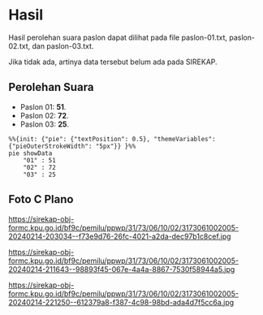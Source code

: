 # Hasil

Hasil perolehan suara paslon dapat dilihat pada file paslon-01.txt, paslon-02.txt, dan paslon-03.txt.

Jika tidak ada, artinya data tersebut belum ada pada SIREKAP.

## Perolehan Suara

 * Paslon 01: **51**.
 * Paslon 02: **72**.
 * Paslon 03: **25**.

```mermaid
%%{init: {"pie": {"textPosition": 0.5}, "themeVariables": {"pieOuterStrokeWidth": "5px"}} }%%
pie showData
    "01" : 51
    "02" : 72
    "03" : 25
```
## Foto C Plano

https://sirekap-obj-formc.kpu.go.id/bf9c/pemilu/ppwp/31/73/06/10/02/3173061002005-20240214-203034--f73e9d76-26fc-4021-a2da-dec97b1c8cef.jpg

https://sirekap-obj-formc.kpu.go.id/bf9c/pemilu/ppwp/31/73/06/10/02/3173061002005-20240214-211643--98893f45-067e-4a4a-8867-7530f58944a5.jpg

https://sirekap-obj-formc.kpu.go.id/bf9c/pemilu/ppwp/31/73/06/10/02/3173061002005-20240214-221250--612379a8-f387-4c98-98bd-ada4d7f5cc6a.jpg
